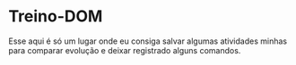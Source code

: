 # Treino-DOM

Esse aqui é só um lugar onde eu consiga salvar algumas atividades minhas para comparar evolução e deixar registrado alguns comandos.
